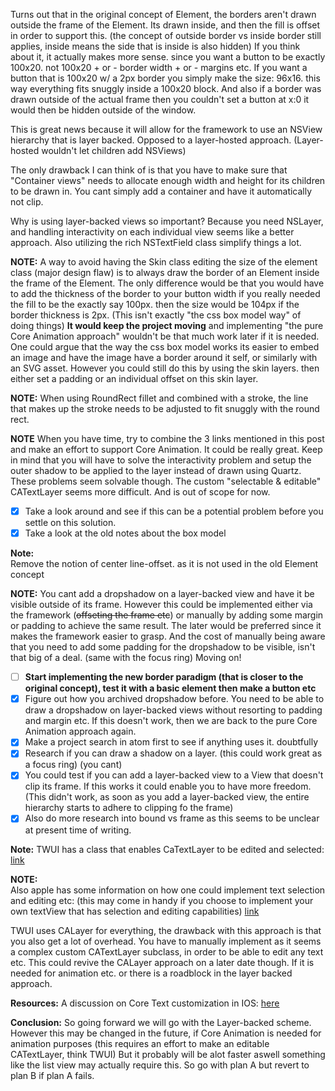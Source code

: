 Turns out that in the original concept of Element, the borders aren't drawn outside the frame of the Element. Its drawn inside, and then the fill is offset in order to support this. <!--more-->  (the concept of outside border vs inside border still applies, inside means the side that is inside is also hidden) If you think about it, it actually makes more sense. since you want a button to be exactly 100x20. not 100x20 + or - border width + or - margins etc. If you want a button that is 100x20 w/ a 2px border you simply make the size: 96x16. this way everything fits snuggly inside a 100x20 block. And also if a border was drawn outside of the actual frame then you couldn't set a button at x:0 it would then be hidden outside of the window. 

This is great news because it will allow for the framework to use an NSView hierarchy that is layer backed. Opposed to a layer-hosted approach. (Layer-hosted wouldn't let children add NSViews) 

The only drawback I can think of is that you have to make sure that "Container views" needs to allocate enough width and height for its children to be drawn in. You cant simply add a container and have it automatically not clip. 

Why is using layer-backed views so important? Because you need NSLayer, and handling interactivity on each individual view seems like a better approach. Also utilizing the rich NSTextField class simplify things a lot. 

**NOTE:**
A way to avoid having the Skin class editing the size of the element class (major design flaw) is to always draw the border of an Element inside the frame of the Element. The only difference would be that you would have to add the thickness of the border to your button width if you really needed the fill to be the exactly say 100px. then the size would be 104px if the border thickness is 2px. (This isn't exactly "the css box model way" of doing things) **It would keep the project moving** and implementing "the pure Core Animation approach" wouldn't be that much work later if it is needed. One could argue that the way the css box model works its easier to embed an image and have the image have a border around it self, or similarly with an SVG asset. However you could still do this by using the skin layers. then either set a padding or an individual offset on this skin layer. 

**NOTE:**
When using RoundRect fillet and combined with a stroke, the line that makes up the stroke needs to be adjusted to fit snuggly with the round rect. 

**NOTE**
When you have time, try to combine the 3 links mentioned in this post and make an effort to support Core Animation. It could be really great. Keep in mind that you will have to solve the interactivity problem and setup the outer shadow to be applied to the layer instead of drawn using Quartz. These problems seem solvable though. The custom "selectable & editable" CATextLayer seems more difficult. And is out of scope for now.

- [x] Take a look around and see if this can be a potential problem before you settle on this solution.  
- [x] Take a look at the old notes about the box model

**Note:**  
Remove the notion of center line-offset. as it is not used in the old Element concept  

**NOTE:**
You cant add a dropshadow on a layer-backed view and have it be visible outside of its frame. However this could be implemented either via the framework (~~offseting the frame etc~~) or manually by adding some margin or padding to achieve the same result. The later would be preferred since it makes the framework easier to grasp. And the cost of manually being aware that you need to add some padding for the dropshadow to be visible, isn't that big of a deal. (same with the focus ring) Moving on!

- [ ] **Start implementing the new border paradigm (that is closer to the original concept), test it with a basic element then make a button etc**
- [x] Figure out how you archived dropshadow before. You need to be able to draw a dropshadow on layer-backed views without resorting to padding and margin etc. If this doesn't work, then we are back to the pure Core Animation approach again. 
- [x] Make a project search in atom first to see if anything uses it. doubtfully
- [x] Research if you can draw a shadow on a layer. (this could work great as a focus ring) (you cant)
- [x] You could test if you can add a layer-backed view to a View that doesn't clip its frame. If this works it could enable you to have more freedom. (This didn't work, as soon as you add a layer-backed view, the entire hierarchy starts to adhere to clipping fo the frame)
- [x] Also do more research into bound vs frame as this seems to be unclear at present time of writing. 

**Note:** TWUI has a class that enables CaTextLayer to be edited and selected: [link](https://github.com/twitter/twui/blob/49d3062006e0fb4d6e904dbcebfb4ffdfb629f21/lib/UIKit/TUITextEditor.m) 

**NOTE:**  
Also apple has some information on how one could implement text selection and editing etc: (this may come in handy if you choose to implement your own textView that has selection and editing capabilities) [link](https://developer.apple.com/library/ios/documentation/StringsTextFonts/Conceptual/TextAndWebiPhoneOS/LowerLevelText-HandlingTechnologies/LowerLevelText-HandlingTechnologies.html) 

TWUI uses CALayer for everything, the drawback with this approach is that you also get a lot of overhead. You have to manually implement as it seems a complex custom CATextLayer subclass, in order to be able to edit any text etc. 
This could revive the CALayer approach on a later date though. If it is needed for animation etc. or there is a roadblock in the layer backed approach.

**Resources:**
A discussion on Core Text customization in IOS: [here](https://www.cocoanetics.com/2011/01/befriending-core-text/)   

**Conclusion:** 
So going forward we will go with the Layer-backed scheme. However this may be changed in the future, if Core Animation is needed for animation purposes (this requires an effort to make an editable CATextLayer, think TWUI) But it probably will be alot faster aswell something like the list view may actually require this. So go with plan A but revert to plan B if plan A fails.